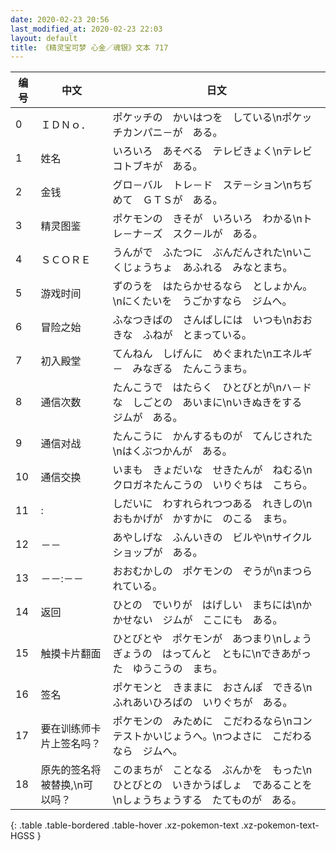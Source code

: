 ```yaml
---
date: 2020-02-23 20:56
last_modified_at: 2020-02-23 22:03
layout: default
title: 《精灵宝可梦 心金／魂银》文本 717
---
```

| 编号 | 中文 | 日文 |
| ---- | ---- | ---- |
| 0 | ＩＤＮｏ． | ポケッチの　かいはつを　している\nポケッチカンパニ－が　ある。 |
| 1 | 姓名 | いろいろ　あそべる　テレビきょく\nテレビ　コトブキが　ある。 |
| 2 | 金钱 | グロ－バル　トレ－ド　ステ－ション\nちぢめて　ＧＴＳが　ある。 |
| 3 | 精灵图鉴 | ポケモンの　きそが　いろいろ　わかる\nトレ－ナ－ズ　スク－ルが　ある。 |
| 4 | ＳＣＯＲＥ | うんがで　ふたつに　ぶんだんされた\nいこくじょうちょ　あふれる　みなとまち。 |
| 5 | 游戏时间 | ずのうを　はたらかせるなら　としょかん。\nにくたいを　うごかすなら　ジムへ。 |
| 6 | 冒险之始 | ふなつきばの　さんばしには　いつも\nおおきな　ふねが　とまっている。 |
| 7 | 初入殿堂 | てんねん　しげんに　めぐまれた\nエネルギ－　みなぎる　たんこうまち。 |
| 8 | 通信次数 | たんこうで　はたらく　ひとびとが\nハ－ドな　しごとの　あいまに\nいきぬきをする　ジムが　ある。 |
| 9 | 通信对战 | たんこうに　かんするものが　てんじされた\nはくぶつかんが　ある。 |
| 10 | 通信交换 | いまも　きょだいな　せきたんが　ねむる\nクロガネたんこうの　いりぐちは　こちら。 |
| 11 | : | しだいに　わすれられつつある　れきしの\nおもかげが　かすかに　のこる　まち。 |
| 12 | －－ | あやしげな　ふんいきの　ビルや\nサイクル　ショップが　ある。 |
| 13 | －－:－－ | おおむかしの　ポケモンの　ぞうが\nまつられている。 |
| 14 | 返回 | ひとの　でいりが　はげしい　まちには\nかかせない　ジムが　ここにも　ある。 |
| 15 | 触摸卡片翻面 | ひとびとや　ポケモンが　あつまり\nしょうぎょうの　はってんと　ともに\nできあがった　ゆうこうの　まち。 |
| 16 | 签名 | ポケモンと　きままに　おさんぽ　できる\nふれあいひろばの　いりぐちが　ある。 |
| 17 | 要在训练师卡片上签名吗？ | ポケモンの　みために　こだわるなら\nコンテストかいじょうへ。\nつよさに　こだわるなら　ジムへ。 |
| 18 | 原先的签名将被替换,\n可以吗？ | このまちが　ことなる　ぶんかを　もった\nひとびとの　いきかうばしょ　であることを\nしょうちょうする　たてものが　ある。 |
{: .table .table-bordered .table-hover .xz-pokemon-text .xz-pokemon-text-HGSS }
